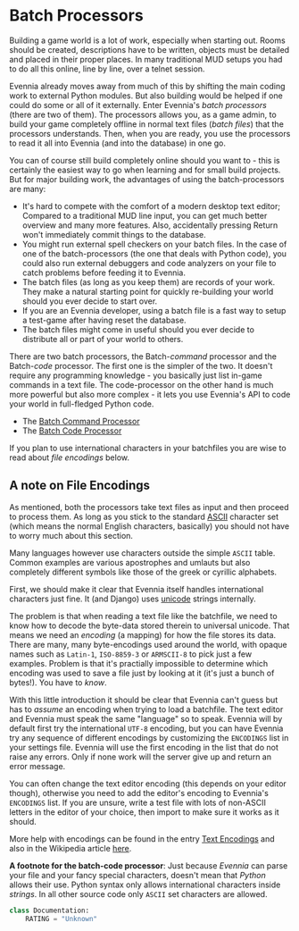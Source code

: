 # Batch Processors


Building a game world is a lot of work, especially when starting out. Rooms should be created, descriptions have to be written, objects must be detailed and placed in their proper places. In many traditional MUD setups you had to do all this online, line by line, over a telnet session.

Evennia already moves away from much of this by shifting the main coding work to external Python modules. But also building would be helped if one could do some or all of it externally. Enter Evennia's *batch processors* (there are two of them). The processors allows you, as a game admin, to build your game completely offline in normal text files (*batch files*) that the processors understands. Then, when you are ready, you use the processors to read it all into Evennia (and into the database) in one go.

You can of course still build completely online should you want to - this is certainly the easiest way to go when learning and for small build projects. But for major building work, the advantages of using the batch-processors are many:
- It's hard to compete with the comfort of a modern desktop text editor; Compared to a traditional MUD line input, you can get much better overview and many more features. Also, accidentally pressing Return won't immediately commit things to the database.
- You might run external spell checkers on your batch files. In the case of one of the batch-processors (the one that deals with Python code), you could also run external debuggers and code analyzers on your file to catch problems before feeding it to Evennia.
- The batch files (as long as you keep them) are records of your work. They make a natural starting point for quickly re-building your world should you ever decide to start over.
- If you are an Evennia developer, using a batch file is a fast way to setup a test-game after having reset the database.
- The batch files might come in useful should you ever decide to distribute all or part of your world to others.


There are two batch processors, the Batch-*command* processor and the Batch-*code* processor. The first one is the simpler of the two. It doesn't require any programming knowledge - you basically just list in-game commands in a text file. The code-processor on the other hand is much more powerful but also more complex - it lets you use Evennia's API to code your world in full-fledged Python code.

- The [Batch Command Processor](../batchcode/Batch-Command-Processor)
- The [Batch Code Processor](Batch-Code-Processor)

If you plan to use international characters in your batchfiles you are wise to read about *file encodings* below.

## A note on File Encodings

As mentioned, both the processors take text files as input and then proceed to process them. As long as you stick to the standard [ASCII](http://en.wikipedia.org/wiki/Ascii) character set (which means the normal English characters, basically) you should not have to worry much about this section.

Many languages however use characters outside the simple `ASCII` table. Common examples are various apostrophes and umlauts but also completely different symbols like those of the greek or cyrillic alphabets.

First, we should make it clear that Evennia itself handles international characters just fine. It (and Django) uses [unicode](http://en.wikipedia.org/wiki/Unicode) strings internally.

The problem is that when reading a text file like the batchfile, we need to know how to decode the byte-data stored therein to universal unicode. That means we need an *encoding* (a mapping) for how the file stores its data. There are many, many byte-encodings used around the world, with opaque names such as `Latin-1`, `ISO-8859-3` or `ARMSCII-8` to pick just a few examples. Problem is that it's practially impossible to determine which encoding was used to save a file just by looking at it (it's just a bunch of bytes!). You have to *know*.

With this little introduction it should be clear that Evennia can't guess but has to *assume* an encoding when trying to load a batchfile. The text editor and Evennia must speak the same "language" so to speak. Evennia will by default first try the international `UTF-8` encoding, but you can have Evennia try any sequence of different encodings by customizing the `ENCODINGS` list in your settings file. Evennia will use the first encoding in the list that do not raise any errors. Only if none work will the server give up and return an error message.

You can often change the text editor encoding (this depends on your editor though), otherwise you need to add the editor's encoding to Evennia's `ENCODINGS` list. If you are unsure, write a test file with lots of non-ASCII letters in the editor of your choice, then import to make sure it works as it should.

More help with encodings can be found in the entry [Text Encodings](../portal/Text-Encodings) and also in the Wikipedia article [here](http://en.wikipedia.org/wiki/Text_encodings).

**A footnote for the batch-code processor**: Just because *Evennia* can parse your file and your fancy special characters, doesn't mean that *Python* allows their use. Python syntax only allows international characters inside *strings*. In all other source code only `ASCII` set characters are allowed.

```python
class Documentation:
    RATING = "Unknown"
```